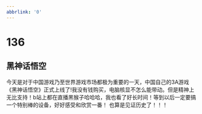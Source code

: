 ```yaml
---
abbrlink: '0'
---
```

# 136

## 黑神话悟空

今天是对于中国游戏乃至世界游戏市场都极为重要的一天，中国自己的3A游戏《黑神话悟空》正式上线了!我没有钱购买，电脑核显不怎么能带动。但是精神上无比支持！b站上都在直播黑猴子哈哈哈，我也看了好长时间！等到以后一定要搞一个特别棒的设备，好好感受和欣赏一番！
也算是见证历史了！！！
